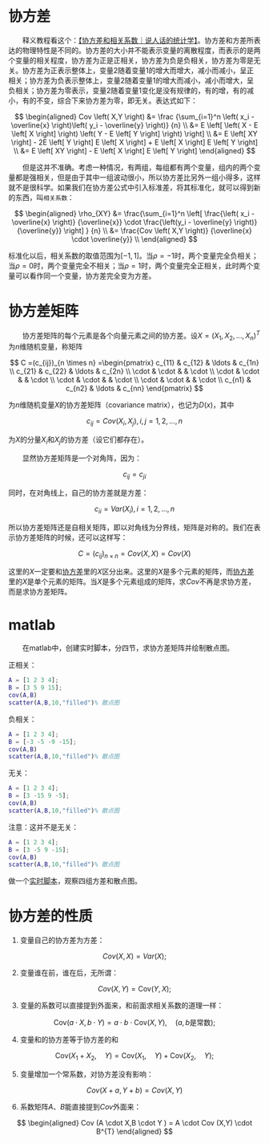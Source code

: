 # 协方差

&emsp;&emsp;释义教程看这个：[【协方差和相关系数｜说人话的统计学】](https://www.bilibili.com/video/BV1gX4y117aM/?share_source=copy_web&vd_source=6b55cb6788b1952e04c06b095d772810)。协方差和方差所表达的物理特性是不同的。协方差的大小并不能表示变量的离散程度，而表示的是两个变量的相关程度，协方差为正是正相关，协方差为负是负相关，协方差为零是无关。协方差为正表示整体上，变量2随着变量1的增大而增大，减小而减小，呈正相关；协方差为负表示整体上，变量2随着变量1的增大而减小，减小而增大，呈负相关；协方差为零表示，变量2随着变量1变化是没有规律的，有的增，有的减小，有的不变，综合下来协方差为零，即无关。表达式如下：

$$
\begin{aligned}
    Cov \left( X,Y \right)
    &= \frac
        {\sum_{i=1}^n \left( x_i - \overline{x} \right)\left( y_i - \overline{y} \right)}
        {n} \\
    &= E \left[ \left( X - E \left[ X \right] \right) \left( Y - E \left[ Y \right] \right) \right] \\
    &= E \left[ XY \right] - 2E \left[ Y \right] E \left[ X \right] + E \left[ X \right] E \left[ Y \right] \\
    &= E \left[ XY \right] - E \left[ X \right] E \left[ Y \right]
\end{aligned}
$$

&emsp;&emsp;但是这并不准确。考虑一种情况，有两组，每组都有两个变量，组内的两个变量都是强相关，但是由于其中一组波动很小，所以协方差比另外一组小得多，这样就不是很科学。如果我们在协方差公式中引入标准差，将其标准化，就可以得到新的东西，叫`相关系数`：

$$
\begin{aligned}
    \rho_{XY}
    &= \frac{\sum_{i=1}^n \left[
            \frac{\left( x_i - \overline{x} \right)}
            {\overline{x}} \cdot
            \frac{\left(y_i - \overline{y} \right)}
            {\overline{y}} \right]
        }
        {n} \\
    &= \frac{Cov \left( X,Y \right)}
        {\overline{x} \cdot \overline{y}} \\
\end{aligned}
$$

标准化以后，相关系数的取值范围为$[-1,1]$。当$\rho=-1$时，两个变量完全负相关；当$\rho=0$时，两个变量完全不相关；当$\rho=1$时，两个变量完全正相关，此时两个变量可以看作同一个变量，协方差完全变为方差。

# 协方差矩阵

&emsp;&emsp;协方差矩阵的每个元素是各个向量元素之间的协方差。设$X = ( X_{1}, X_{2}, \ldots, X_{n})^{T}$为$n$维随机变量，称矩阵

$$
C =(c_{ij})_{n \times n}
    =\begin{pmatrix}
        c_{11} & c_{12} & \ldots & c_{1n} \\
        c_{21} & c_{22} & \ldots & c_{2n} \\
        \cdot & \cdot & & \cdot \\
        \cdot & \cdot & & \cdot \\
        \cdot & \cdot & & \cdot \\
        \cdot & \cdot & & \cdot \\
        c_{n1} & c_{n2} & \ldots & c_{nn}
    \end{pmatrix}
$$

为$n$维随机变量$X$的协方差矩阵（covariance matrix），也记为$D(x)$，其中

$$
c_{ij} = Cov(X_i,X_j),i,j=1,2,\ldots,n
$$

为$X$的分量$X_{i}$和$X_{j}$的协方差（设它们都存在）。

&emsp;&emsp;显然协方差矩阵是一个对角阵，因为：

$$
c_{ij} = c_{ji}
$$

同时，在对角线上，自己的协方差就是方差：

$$
c_{ii} = Var(X_i),i=1,2,\ldots,n
$$

所以协方差矩阵还是自相关矩阵，即以对角线为分界线，矩阵是对称的。我们在表示协方差矩阵的时候，还可以这样写：

$$
C =(c_{ij})_{n \times n} = Cov ( X,X ) = Cov ( X )
$$

这里的$X$一定要和[协方差](#协方差)里的$X$区分出来。这里的$X$是多个元素的矩阵，而[协方差](#协方差)里的$X$是单个元素的矩阵。当$X$是多个元素组成的矩阵，求$Cov$不再是求协方差，而是求协方差矩阵。

# matlab

&emsp;&emsp;在matlab中，创建实时脚本，分四节，求协方差矩阵并绘制散点图。

正相关：

```matlab
A = [1 2 3 4];
B = [3 5 9 15];
cov(A,B)
scatter(A,B,10,"filled")% 散点图
```

负相关：

```matlab
A = [1 2 3 4];
B = [-3 -5 -9 -15];
cov(A,B)
scatter(A,B,10,"filled")% 散点图
```

无关：

```matlab
A = [1 2 3 4];
B = [3 -15 9 -5];
cov(A,B)
scatter(A,B,10,"filled")% 散点图
```

注意：这并不是无关：

```matlab
A = [1 2 3 4];
B = [3 -5 9 -15];
cov(A,B)
scatter(A,B,10,"filled")% 散点图
```

做一个[实时脚本](./Covariance.mlx)，观察四组方差和散点图。

# 协方差的性质

1. 变量自己的协方差为方差：

$$
Cov(X,X) = Var(X);
$$
   
2. 变量谁在前，谁在后，无所谓：

$$
Cov(X,Y) = \mathrm{Cov}(Y,X);
$$

3. 变量的系数可以直接提到外面来，和前面求相关系数的道理一样：

$$
\mathrm{Cov}(a \cdot X,b \cdot Y) = a \cdot b \cdot \mathrm{Cov}(X,Y),\quad(a,b\text{是常数});
$$

4. 变量和的协方差等于协方差的和

$$
\mathrm{Cov}(X_{1}+X_{2},\quad Y) = \mathrm{Cov}(X_{1},\quad Y) + \mathrm{Cov}(X_{2},\quad Y);
$$

5. 变量增加一个常系数，对协方差没有影响：

$$
Cov(X+a,Y+b)=Cov(X,Y)
$$

6. 系数矩阵$A$、$B$能直接提到$Cov$外面来：

$$
\begin{aligned}
    Cov (A \cdot X,B \cdot Y ) = A \cdot Cov (X,Y) \cdot B^{T}
\end{aligned}
$$